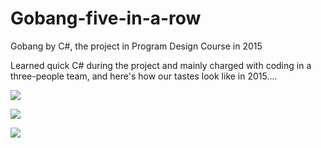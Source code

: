 # Gobang-five-in-a-row
 Gobang by C#, the project in Program Design Course in 2015
 
 Learned quick C# during the project and mainly charged with coding in a three-people team, and here's how our tastes look like in 2015....

![](https://github.com/YiyiDeng/Gobang-five-in-a-row/blob/master/screenshots/screenshot2.png)

![](https://github.com/YiyiDeng/Gobang-five-in-a-row/blob/master/screenshots/screenshot1.png)

![](https://github.com/YiyiDeng/Gobang-five-in-a-row/blob/master/screenshots/screenshot3.png)
